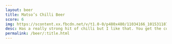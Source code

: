 ```yaml
---
layout: beer
title: Matso’s Chilli Beer
score: 6
img: https://scontent.xx.fbcdn.net/v/t1.0-0/p480x480/11034166_10153118792613745_1685865302807726235_n.jpg?oh=380a853d3efdf0921c5d37e9e7b09d4b&oe=5871347F
desc: Has a really strong hit of chilli but I like that. You get the coolness of a beer mixed with the heat of chilli
permalink: /beer/:title.html
---
```

